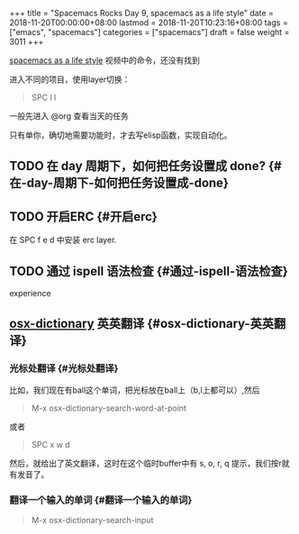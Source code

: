 +++
title = "Spacemacs Rocks Day 9, spacemacs as a life style"
date = 2018-11-20T00:00:00+08:00
lastmod = 2018-11-20T10:23:16+08:00
tags = ["emacs", "spacemacs"]
categories = ["spacemacs"]
draft = false
weight = 3011
+++

[spacemacs as a life style](http://v.youku.com/v%5Fshow/id%5FXMTQwNTg2NTkzMg==.html)
   视频中的命令，还没有找到

进入不同的项目，使用layer切换：

> SPC l l

一般先进入 @org 查看当天的任务

只有单你，确切地需要功能时，才去写elisp函数，实现自动化。


## <span class="org-todo todo TODO">TODO</span> 在 day 周期下，如何把任务设置成 done? {#在-day-周期下-如何把任务设置成-done}


## <span class="org-todo todo TODO">TODO</span> 开启ERC {#开启erc}

在 SPC f e d 中安装 erc layer.


## <span class="org-todo todo TODO">TODO</span> 通过 ispell 语法检查 {#通过-ispell-语法检查}

experience


## [osx-dictionary](https://github.com/xuchunyang/osx-dictionary.el) 英英翻译 {#osx-dictionary-英英翻译}


### 光标处翻译 {#光标处翻译}

比如，我们现在有ball这个单词，把光标放在ball上（b,l上都可以）,然后

> M-x osx-dictionary-search-word-at-point

或者

> SPC x w d

然后，就给出了英文翻译，这时在这个临时buffer中有 s, o, r, q 提示，我们按r就有发音了。


### 翻译一个输入的单词 {#翻译一个输入的单词}

> M-x osx-dictionary-search-input
